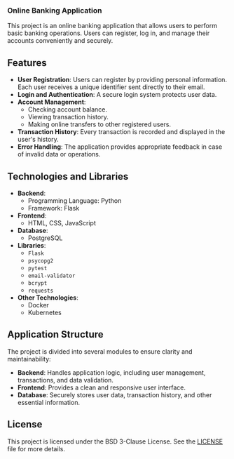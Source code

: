 

### Online Banking Application

This project is an online banking application that allows users to perform basic banking operations. Users can register, log in, and manage their accounts conveniently and securely.

## Features

- **User Registration**: Users can register by providing personal information. Each user receives a unique identifier sent directly to their email.
- **Login and Authentication**: A secure login system protects user data.
- **Account Management**:
  - Checking account balance.
  - Viewing transaction history.
  - Making online transfers to other registered users.
- **Transaction History**: Every transaction is recorded and displayed in the user's history.
- **Error Handling**: The application provides appropriate feedback in case of invalid data or operations.

## Technologies and Libraries

- **Backend**: 
  - Programming Language: Python
  - Framework: Flask
- **Frontend**:
  - HTML, CSS, JavaScript
- **Database**:
  - PostgreSQL
- **Libraries**:
  - `Flask` 
  - `psycopg2` 
  - `pytest` 
  - `email-validator` 
  - `bcrypt` 
  - `requests` 
- **Other Technologies**:
  - Docker 
  - Kubernetes 

## Application Structure

The project is divided into several modules to ensure clarity and maintainability:

- **Backend**: Handles application logic, including user management, transactions, and data validation.
- **Frontend**: Provides a clean and responsive user interface.
- **Database**: Securely stores user data, transaction history, and other essential information.

## License

This project is licensed under the BSD 3-Clause License. See the [LICENSE](LICENSE) file for more details.
